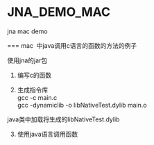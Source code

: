 # JNA_DEMO_MAC
jna mac demo

===
mac  中java调用c语言的函数的方法的例子

使用jna的jar包

1. 编写c的函数

2. 生成指令库<br/>
gcc -c main.c <br/>
gcc -dynamiclib -o libNativeTest.dylib main.o<br/>

java类中加载将生成的libNativeTest.dylib

3. 使用java语言调用函数
